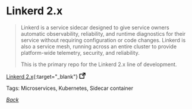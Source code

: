 # Linkerd 2.x

> Linkerd is a service sidecar designed to give service owners automatic observability, reliability, and runtime diagnostics for their service without requiring configuration or code changes. Linkerd is also a service mesh, running across an entire cluster to provide platform-wide telemetry, security, and reliability.
>
> This is the primary repo for the Linkerd 2.x line of development.

[Linkerd 2.x](https://github.com/linkerd/linkerd2){:target="_blank"} ![external redirect](../../img/ext-redir.png)

Tags: Microservices, Kubernetes, Sidecar container

[_Back_](../)
